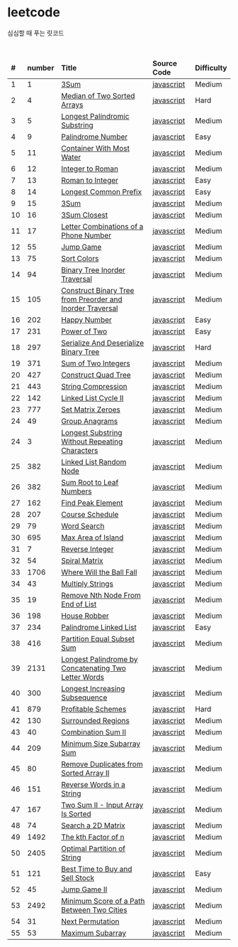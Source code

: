 # leetcode

<p>심심할 때 푸는 릿코드</p>
<br/>

<table>
<thead>
    <tr>
       <td><b>#</b></td>
       <td><b>number</b></td>
       <td><b>Title</b></td>
       <td><b>Source Code</b></td>
       <td><b>Difficulty</b></td>
    </tr>
</thead>
<tbody>
    <tr>
        <td>1</td>
        <td>1</td>
        <td><a href="https://leetcode.com/explore/interview/card/top-interview-questions-medium/103/array-and-strings/776/">3Sum</a></td>
        <td><a href="https://github.com/leedoopal/leetcode/blob/main/1-TwoSum/index.js">javascript</a></td>
        <td>Medium</td>  
    </tr>
    <tr>
        <td>2</td>
        <td>4</td>
        <td><a href="https://leetcode.com/problems/median-of-two-sorted-arrays/">Median of Two Sorted Arrays</a></td>
        <td><a href="https://github.com/leedoopal/leetcode/blob/main/4-MedianOfTwoSortedArrays/index.js">javascript</a></td>
        <td>Hard</td>  
    </tr>
     <tr>
        <td>3</td>
        <td>5</td>
        <td><a href="https://leetcode.com/problems/longest-palindromic-substring/">Longest Palindromic Substring</a></td>
        <td><a href="https://github.com/leedoopal/leetcode/blob/main/5-LongestPalindromicSubstring/index.js">javascript</a></td>
        <td>Medium</td>  
    </tr>
    <tr>
        <td>4</td>
        <td>9</td>
        <td><a href="https://leetcode.com/problems/palindrome-number/">Palindrome Number</a></td>
        <td><a href="https://github.com/leedoopal/leetcode/blob/main/9-PalindromeNumber/index.js">javascript</a></td>
        <td>Easy</td>  
    </tr>
    <tr>
        <td>5</td>
        <td>11</td>
        <td><a href="https://leetcode.com/problems/container-with-most-water/">Container With Most Water</a></td>
        <td><a href="https://github.com/leedoopal/leetcode/blob/main/11-ContainerWithMostWater/index.js">javascript</a></td>
        <td>Medium</td>  
    </tr>
    <tr>
        <td>6</td>
        <td>12</td>
        <td><a href="https://leetcode.com/problems/integer-to-roman/">Integer to Roman</a></td>
        <td><a href="https://github.com/leedoopal/leetcode/blob/main/12-IntegerToRoman/O(1).js">javascript</a></td>
        <td>Medium</td>  
    </tr>
    <tr>
        <td>7</td>
        <td>13</td>
        <td><a href="https://leetcode.com/problems/roman-to-integer/">Roman to Integer</a></td>
        <td><a href="https://github.com/leedoopal/leetcode/blob/main/13-RomanToInteger/index.js">javascript</a></td>
        <td>Easy</td>  
    </tr>
    <tr>
        <td>8</td>
        <td>14</td>
        <td><a href="https://leetcode.com/problems/longest-common-prefix/">Longest Common Prefix</a></td>
        <td><a href="https://github.com/leedoopal/leetcode/blob/main/14-LongestCommonPrefix/index.js">javascript</a></td>
        <td>Easy</td>  
    </tr>
    <tr>
        <td>9</td>
        <td>15</td>
        <td><a href="https://leetcode.com/problems/3sum/">3Sum</a></td>
        <td><a href="https://github.com/leedoopal/leetcode/blob/main/15-3Sum/index.js">javascript</a></td>
        <td>Medium</td>  
    </tr>
    <tr>
        <td>10</td>
        <td>16</td>
        <td><a href="https://leetcode.com/problems/3sum-closest/">3Sum Closest</a></td>
        <td><a href="https://github.com/leedoopal/leetcode/blob/main/16-3SumClosest/index.js">javascript</a></td>
        <td>Medium</td>  
    </tr>
    <tr>
        <td>11</td>
        <td>17</td>
        <td><a href="https://leetcode.com/problems/letter-combinations-of-a-phone-number/">Letter Combinations of a Phone Number</a></td>
        <td><a href="https://github.com/leedoopal/leetcode/blob/main/17-LetterCombinationsOfAPhoneNumber/index.js">javascript</a></td>
        <td>Medium</td> 
    </tr>
     <tr>
        <td>12</td>
        <td>55</td>
        <td><a href="https://leetcode.com/problems/jump-game/">Jump Game</a></td>
        <td><a href="https://github.com/leedoopal/leetcode/blob/main/55-JumpGame/index.js">javascript</a></td>
        <td>Medium</td> 
    </tr>
    <tr>
        <td>13</td>
        <td>75</td>
        <td><a href="https://leetcode.com/problems/sort-colors/">Sort Colors</a></td>
        <td><a href="https://github.com/leedoopal/leetcode/blob/main/75-SortColors/index.js">javascript</a></td>
        <td>Medium</td> 
    </tr>
    <tr>
        <td>14</td>
        <td>94</td>
        <td><a href="https://leetcode.com/problems/binary-tree-inorder-traversal/">Binary Tree Inorder Traversal</a></td>
        <td><a href="https://github.com/leedoopal/leetcode/blob/main/94-BinaryTreeInorderTraversal/BinaryTreeInorderTraversal.js">javascript</a></td>
        <td>Medium</td> 
    </tr>
    <tr>
        <td>15</td>
        <td>105</td>
        <td><a href="https://leetcode.com/problems/construct-binary-tree-from-preorder-and-inorder-traversal/">Construct Binary Tree from Preorder and Inorder Traversal</a></td>
        <td><a href="https://github.com/leedoopal/leetcode/blob/main/105-ConstructBinaryTreeFromPreorderandInorderTraversal/index.js">javascript</a></td>
        <td>Medium</td> 
    </tr>
    <tr>
        <td>16</td>
        <td>202</td>
        <td><a href="https://leetcode.com/problems/happy-number/">Happy Number</a></td>
        <td><a href="https://github.com/leedoopal/leetcode/blob/main/202-HappyNumber/index.js">javascript</a></td>
        <td>Easy</td>  
    </tr>
    <tr>
        <td>17</td>
        <td>231</td>
        <td><a href="https://leetcode.com/problems/power-of-two/">Power of Two</a></td>
        <td><a href="https://github.com/leedoopal/leetcode/blob/main/231-PowerOfTwo/index.js">javascript</a></td>
        <td>Easy</td> 
    </tr>
    <tr>
        <td>18</td>
        <td>297</td>
        <td><a href="https://leetcode.com/problems/serialize-and-deserialize-binary-tree/">Serialize And Deserialize Binary Tree</a></td>
        <td><a href="https://github.com/leedoopal/leetcode/blob/main/297-SerializeAndDeserializeBinaryTree/index.js">javascript</a></td>
        <td>Hard</td>  
    </tr>
    <tr>
        <td>19</td>
        <td>371</td>
        <td><a href="https://leetcode.com/problems/sum-of-two-integers/">Sum of Two Integers</a></td>
        <td><a href="https://github.com/leedoopal/leetcode/blob/main/371-SumOfTwoIntegers/index.js">javascript</a></td>
        <td>Medium</td> 
    </tr>  
    <tr>
        <td>20</td>
        <td>427</td>
        <td><a href="https://leetcode.com/problems/construct-quad-tree/">Construct Quad Tree</a></td>
        <td><a href="https://github.com/leedoopal/leetcode/blob/main/427-ConstructQuadTree/index.js">javascript</a></td>
        <td>Medium</td> 
    </tr>  
    <tr>
        <td>21</td>
        <td>443</td>
        <td><a href="https://leetcode.com/problems/string-compression/">String Compression</a></td>
        <td><a href="https://github.com/leedoopal/leetcode/blob/main/443-StringCompression/index.js">javascript</a></td>
        <td>Medium</td> 
    </tr>  
    <tr>
        <td>22</td>
        <td>142</td>
        <td><a href="https://leetcode.com/problems/linked-list-cycle-ii/">Linked List Cycle II</a></td>
        <td><a href="https://github.com/leedoopal/leetcode/blob/main/142-LinkedListCycleII/index.js">javascript</a></td>
        <td>Medium</td> 
    </tr>  
    <tr>
        <td>23</td>
        <td>777</td>
        <td><a href="https://leetcode.com/problems/set-matrix-zeroes/">Set Matrix Zeroes</a></td>
        <td><a href="https://github.com/leedoopal/leetcode/blob/main/777-SetMatrixZeroes/index.js">javascript</a></td>
        <td>Medium</td> 
    </tr>  
    <tr>
        <td>24</td>
        <td>49</td>
        <td><a href="https://leetcode.com/problems/group-anagrams/">Group Anagrams</a></td>
        <td><a href="https://github.com/leedoopal/leetcode/blob/main/49-GroupAnagrams/index.js">javascript</a></td>
        <td>Medium</td> 
    </tr>  
    <tr>
        <td>24</td>
        <td>3</td>
        <td><a href="https://leetcode.com/problems/longest-substring-without-repeating-characters/">Longest Substring Without Repeating Characters</a></td>
        <td><a href="https://github.com/leedoopal/leetcode/blob/main/3-LongestSubstringWithoutRepeatingCharacters/index.js">javascript</a></td>
        <td>Medium</td> 
    </tr>  
    <tr>
        <td>25</td>
        <td>382</td>
        <td><a href="https://leetcode.com/problems/linked-list-random-node/description/">Linked List Random Node</a></td>
        <td><a href="https://github.com/leedoopal/leetcode/blob/main/382-LinkedListRandomNode/index.js">javascript</a></td>
        <td>Medium</td> 
    </tr>  
    <tr>
        <td>26</td>
        <td>382</td>
        <td><a href="https://leetcode.com/problems/sum-root-to-leaf-numbers/description/">Sum Root to Leaf Numbers</a></td>
        <td><a href="https://github.com/leedoopal/leetcode/blob/main/129-SumRootToLeafNumbers/index.js">javascript</a></td>
        <td>Medium</td> 
    </tr>  
    <tr>
        <td>27</td>
        <td>162</td>
        <td><a href="https://leetcode.com/problems/find-peak-element/solutions/?languageTags=javascript">Find Peak Element</a></td>
        <td><a href="https://github.com/leedoopal/leetcode/blob/main/162-FindPeakElement/index.js">javascript</a></td>
        <td>Medium</td> 
    </tr> 
    <tr>
        <td>28</td>
        <td>207</td>
        <td><a href="https://leetcode.com/problems/course-schedule/description/">Course Schedule</a></td>
        <td><a href="https://github.com/leedoopal/leetcode/blob/main/207-CourseSchedule/index.js">javascript</a></td>
        <td>Medium</td> 
    </tr> 
    <tr>
        <td>29</td>
        <td>79</td>
        <td><a href="https://leetcode.com/problems/word-search/description/">Word Search</a></td>
        <td><a href="https://github.com/leedoopal/leetcode/blob/main/79-WordSearch/index.js">javascript</a></td>
        <td>Medium</td> 
    </tr> 
    <tr>
        <td>30</td>
        <td>695</td>
        <td><a href="https://leetcode.com/problems/max-area-of-island/description/">Max Area of Island</a></td>
        <td><a href="https://github.com/leedoopal/leetcode/blob/main/30-MaxAreaOfIsland/index.js">javascript</a></td>
        <td>Medium</td> 
    </tr>   
    <tr>
        <td>31</td>
        <td>7</td>
        <td><a href="https://leetcode.com/problems/reverse-integer/description/">Reverse Integer</a></td>
        <td><a href="https://github.com/leedoopal/leetcode/blob/main/7-Reverse Integer/index.js">javascript</a></td>
        <td>Medium</td> 
    </tr>   
    <tr>
        <td>32</td>
        <td>54</td>
        <td><a href="https://leetcode.com/problems/spiral-matrix/description">Spiral Matrix</a></td>
        <td><a href="https://github.com/leedoopal/leetcode/blob/main/54-SpiralMatrix/index.js">javascript</a></td>
        <td>Medium</td> 
    </tr>   
    <tr>
        <td>33</td>
        <td>1706</td>
        <td><a href="https://leetcode.com/problems/where-will-the-ball-fall/description">Where Will the Ball Fall</a></td>
        <td><a href="https://github.com/leedoopal/leetcode/blob/main/1706-WhereWillTheBallFall/index.js">javascript</a></td>
        <td>Medium</td> 
    </tr>   
    <tr>
        <td>34</td>
        <td>43</td>
        <td><a href="https://leetcode.com/problems/multiply-strings/description">Multiply Strings</a></td>
        <td><a href="https://github.com/leedoopal/leetcode/blob/main/43-MultiplyStrings/index.js">javascript</a></td>
        <td>Medium</td> 
    </tr>   
    <tr>
        <td>35</td>
        <td>19</td>
        <td><a href="https://leetcode.com/problems/remove-nth-node-from-end-of-list/description/">Remove Nth Node From End of List</a></td>
        <td><a href="https://github.com/leedoopal/leetcode/blob/main/19-RemoveNthNodeFromEndOfList/index.js">javascript</a></td>
        <td>Medium</td> 
    </tr>   
    <tr>
        <td>36</td>
        <td>198</td>
        <td><a href="https://leetcode.com/problems/house-robber/description/">House Robber</a></td>
        <td><a href="https://github.com/leedoopal/leetcode/blob/main/198-HouseRobber/index.js">javascript</a></td>
        <td>Medium</td> 
    </tr>   
    <tr>
        <td>37</td>
        <td>234</td>
        <td><a href="https://leetcode.com/problems/palindrome-linked-list">Palindrome Linked List</a></td>
        <td><a href="https://github.com/leedoopal/leetcode/blob/main/234-PalindromeLinkedList/index.js">javascript</a></td>
        <td>Easy</td> 
    </tr>   
    <tr>
        <td>38</td>
        <td>416</td>
        <td><a href="https://leetcode.com/problems/partition-equal-subset-sum">Partition Equal Subset Sum</a></td>
        <td><a href="https://github.com/leedoopal/leetcode/blob/main/416-PartitionEqualSubsetSum/index.js">javascript</a></td>
        <td>Medium</td> 
    </tr>
    <tr>
        <td>39</td>
        <td>2131</td>
        <td><a href="https://leetcode.com/problems/longest-palindrome-by-concatenating-two-letter-words">Longest Palindrome by Concatenating Two Letter Words</a></td>
        <td><a href="https://github.com/leedoopal/leetcode/blob/main/2131-LongestPalindromeByConcatenatingTwoLetterWords/index.js">javascript</a></td>
        <td>Medium</td> 
    </tr>   
    <tr>
        <td>40</td>
        <td>300</td>
        <td><a href="https://leetcode.com/problems/longest-increasing-subsequence/description/">Longest Increasing Subsequence</a></td>
        <td><a href="https://github.com/leedoopal/leetcode/blob/main/300-LongestIncreasingSubsequence/index.js">javascript</a></td>
        <td>Medium</td> 
    </tr>  
    <tr>
        <td>41</td>
        <td>879</td>
        <td><a href="https://leetcode.com/problems/profitable-schemes/description/">Profitable Schemes</a></td>
        <td><a href="https://github.com/leedoopal/leetcode/blob/main/879-ProfitableSchemes/index.js">javascript</a></td>
        <td>Hard</td> 
    </tr>  
    <tr>
        <td>42</td>
        <td>130</td>
        <td><a href="https://leetcode.com/problems/surrounded-regions/description">Surrounded Regions
</a></td>
        <td><a href="https://github.com/leedoopal/leetcode/blob/main/130-SurroundedRegions/index.js">javascript</a></td>
        <td>Medium</td> 
    </tr>  
    <tr>
        <td>43</td>
        <td>40</td>
        <td><a href="https://leetcode.com/problems/surrounded-regions/description">Combination Sum II
</a></td>
        <td><a href="https://github.com/leedoopal/leetcode/blob/main/40-CombinationSumII/index.js">javascript</a></td>
        <td>Medium</td> 
    </tr> 
    <tr>
        <td>44</td>
        <td>209</td>
        <td><a href="https://leetcode.com/problems/minimum-size-subarray-sum/description/">Minimum Size Subarray Sum
</a></td>
        <td><a href="https://github.com/leedoopal/leetcode/blob/main/209-MinimumSizeSubarraySum/index.js">javascript</a></td>
        <td>Medium</td> 
    </tr> 
<tr>
        <td>45</td>
        <td>80</td>
        <td><a href="https://leetcode.com/problems/remove-duplicates-from-sorted-array-ii">Remove Duplicates from Sorted Array II
</a></td>
        <td><a href="https://github.com/leedoopal/leetcode/blob/main/80-RemoveDuplicatesFromSortedArrayII/index.js">javascript</a></td>
        <td>Medium</td> 
    </tr> 
<tr>
        <td>46</td>
        <td>151</td>
        <td><a href="https://leetcode.com/problems/reverse-words-in-a-string/">Reverse Words in a String
</a></td>
        <td><a href="https://github.com/leedoopal/leetcode/blob/main/151-ReverseWordsInAString/index.js">javascript</a></td>
        <td>Medium</td> 
    </tr> 
<tr>
        <td>47</td>
        <td>167</td>
        <td><a href="https://leetcode.com/problems/two-sum-ii-input-array-is-sorted">Two Sum II - Input Array Is Sorted
</a></td>
        <td><a href="https://github.com/leedoopal/leetcode/blob/main/167-TwoSumII-InputArrayIsSorted/index.js">javascript</a></td>
        <td>Medium</td> 
    </tr> 
<tr>
        <td>48</td>
        <td>74</td>
        <td><a href="https://leetcode.com/problems/search-a-2d-matrix">Search a 2D Matrix
</a></td>
        <td><a href="https://github.com/leedoopal/leetcode/blob/main/74-SearchA2DMatirx/index.js">javascript</a></td>
        <td>Medium</td> 
    </tr> 
<tr>
        <td>49</td>
        <td>1492</td>
        <td><a href="https://leetcode.com/problems/the-kth-factor-of-n">The kth Factor of n
</a></td>
        <td><a href="https://github.com/leedoopal/leetcode/blob/main/1492-TheKthFactorOfN/index.js">javascript</a></td>
        <td>Medium</td> 
    </tr> 
<tr>
        <td>50</td>
        <td>2405</td>
        <td><a href="https://leetcode.com/problems/optimal-partition-of-string">Optimal Partition of String
</a></td>
        <td><a href="https://github.com/leedoopal/leetcode/blob/main/2405-OptimalPartitionOfString/index.js">javascript</a></td>
        <td>Medium</td> 
    </tr> 
<tr>
        <td>51</td>
        <td>121</td>
        <td><a href="https://leetcode.com/problems/best-time-to-buy-and-sell-stock">Best Time to Buy and Sell Stock
</a></td>
        <td><a href="https://github.com/leedoopal/leetcode/blob/main/121-BestTimeToBuyAndSellStock/index.js">javascript</a></td>
        <td>Easy</td> 
    </tr> 
<tr>
        <td>52</td>
        <td>45</td>
        <td><a href="https://leetcode.com/problems/jump-game-ii">Jump Game II
</a></td>
        <td><a href="https://github.com/leedoopal/leetcode/blob/main/45-JumpGameII/index.js">javascript</a></td>
        <td>Medium</td> 
    </tr> 
<tr>
        <td>53</td>
        <td>2492</td>
        <td><a href="https://leetcode.com/problems/minimum-score-of-a-path-between-two-cities">Minimum Score of a Path Between Two Cities
</a></td>
        <td><a href="https://github.com/leedoopal/leetcode/blob/main/2492-MinimumScoreOfAPathBetweenTwoCities/index.js">javascript</a></td>
        <td>Medium</td> 
    </tr> 
<tr>
        <td>54</td>
        <td>31</td>
        <td><a href="https://leetcode.com/problems/next-permutation">Next Permutation
</a></td>
        <td><a href="https://github.com/leedoopal/leetcode/blob/main/31-NextPermutation/index.js">javascript</a></td>
        <td>Medium</td> 
    </tr>
<tr>
        <td>55</td>
        <td>53</td>
        <td><a href="https://leetcode.com/problems/maximum-subarray/">Maximum Subarray
</a></td>
        <td><a href="https://github.com/leedoopal/leetcode/blob/main/53-MaximumSubarray/index.js">javascript</a></td>
        <td>Medium</td> 
    </tr>
</tbody>
</table>
